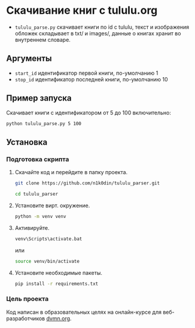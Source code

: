 # Скачивание книг с tululu.org
- `tululu_parse.py` скачивает книги по id c tululu, текст и изображения обложек складывает в txt/ и images/, данные о книгах хранит во внутреннем словаре.


## Аргументы
- `start_id` идентификатор первой книги, по-умолчанию 1
- `stop_id` идентификатор последней книги, по-умолчанию 10

## Пример запуска
Скачивает книги с идентификатором от 5 до 100 включительно:
  ```bash
  python tululu_parse.py 5 100
  ```

## Установка

### Подготовка скрипта

1. Скачайте код и перейдите в папку проекта.
    ```bash
    git clone https://github.com/n1k0din/tululu_parser.git
    ```  
    ```bash
    cd tululu_parser
    ```
2. Установите вирт. окружение.
    ```bash
    python -m venv venv
    ```
3. Активируйте.
    ```bash
    venv\Scripts\activate.bat
    ```
    или
    ```bash
    source venv/bin/activate
    ```
4. Установите необходимые пакеты.
    ```bash
    pip install -r requirements.txt
    ```

### Цель проекта

Код написан в образовательных целях на онлайн-курсе для веб-разработчиков [dvmn.org](https://dvmn.org/).

